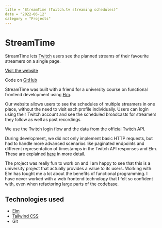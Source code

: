 ```yaml
---
title = "StreamTime (Twitch.tv streaming schedules)"
date = "2022-06-12"
category = "Projects"
---
```


# StreamTime

StreamTime lets [Twitch](https://twitch.tv) users see the planned streams of their favourite streamers on a single page.

[Visit the website](https://www.stream-time.xyz/)

Code on [GitHub](https://github.com/StreamingTime/StreamTime)

StreamTime was built with a friend for a university course on functional frontend development using [Elm](https://elm-lang.org).

Our website allows users to see the schedules of multiple streamers in one place, without the need to visit each profile individually.
Users can login using their Twitch account and see the scheduled broadcasts for streamers they follow as well as past recordings.

We use the Twitch login flow and the data from the official [Twitch API](https://dev.twitch.tv/docs/api/reference).

During development, we did not only implement basic HTTP requests, but had to handle more advanced scenarios like paginated endpoints and different representation of timestamps in the Twitch API responses and Elm. These are explained [here](https://github.com/StreamingTime/StreamTime#miscellaneous) in more detail.

The project was really fun to work on and I am happy to see that this is a university project that actually provides a value to its users. Working with Elm has tought me a lot about the benefits of functional programming. I have never worked with a web frontend technology that I felt so confident with, even when refactoring large parts of the codebase.

## Technologies used

- [Elm](https://elm-lang.org/)
- [Tailwind CSS](https://v2.tailwindcss.com/)
- Git